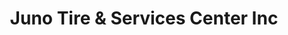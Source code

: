 ---
title: "Juno Tire & Services Center Inc"
url: /asheville/juno-tire-and-services-center-inc/
shop: tyres
---
